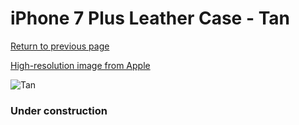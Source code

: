 # iPhone 7 Plus Leather Case - Tan

[Return to previous page](/iphone_7)

[High-resolution image from Apple](https://store.storeimages.cdn-apple.com/8756/as-images.apple.com/is/MMYL2?wid=4500&hei=4500&fmt=png)

<div style="width: 384px"><img src="/everyphone/MMYL2.png" alt="Tan"></div>

### Under construction
